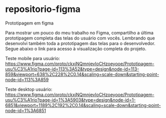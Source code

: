 # repositorio-figma
Prototipagem em figma

Para mostrar um pouco do meu trabalho no Figma, compartilho a última prototipagem completa das telas do usuário com vocês. Lembrando que desenvolvi também toda a prototipagem das telas para o desenvolvedor. Segue abaixo o link para acesso à visualização completa do projeto.

Teste mobile para usuário:
https://www.figma.com/proto/ckxjNQmnjevIoCHzoeyooe/Prototipagem-usu%C3%A1rio?page-id=113%3A52&type=design&node-id=113-859&viewport=638%2C228%2C0.14&scaling=scale-down&starting-point-node-id=113%3A859

Teste desktop usuário:
https://www.figma.com/proto/ckxjNQmnjevIoCHzoeyooe/Prototipagem-usu%C3%A1rio?page-id=1%3A5903&type=design&node-id=1-6851&viewport=1189%2C192%2C0.14&scaling=scale-down&starting-point-node-id=1%3A6851
